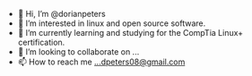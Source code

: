 - 👋 Hi, I’m @dorianpeters
- 👀 I’m interested in linux and open source software.
- 🌱 I’m currently learning and studying for the CompTia Linux+ certification.
- 💞️ I’m looking to collaborate on ...
- 📫 How to reach me ...dpeters08@gmail.com

<!---
dorianpeters/dorianpeters is a ✨ special ✨ repository because its `README.md` (this file) appears on your GitHub profile.
You can click the Preview link to take a look at your changes.
--->
